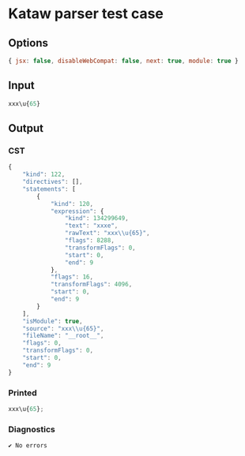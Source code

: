 # Kataw parser test case

## Options

`````js
{ jsx: false, disableWebCompat: false, next: true, module: true }
`````

## Input

`````js
xxx\u{65}
`````

## Output

### CST

```javascript
{
    "kind": 122,
    "directives": [],
    "statements": [
        {
            "kind": 120,
            "expression": {
                "kind": 134299649,
                "text": "xxxe",
                "rawText": "xxx\\u{65}",
                "flags": 8288,
                "transformFlags": 0,
                "start": 0,
                "end": 9
            },
            "flags": 16,
            "transformFlags": 4096,
            "start": 0,
            "end": 9
        }
    ],
    "isModule": true,
    "source": "xxx\\u{65}",
    "fileName": "__root__",
    "flags": 0,
    "transformFlags": 0,
    "start": 0,
    "end": 9
}
```

### Printed

```javascript
xxx\u{65};
```

### Diagnostics

```javascript
✔ No errors
```

